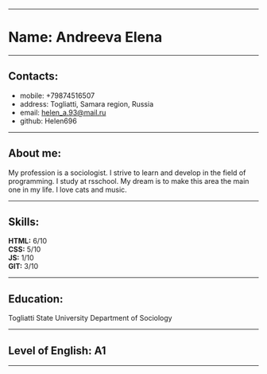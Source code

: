 
---

# Name: Andreeva Elena

---
## Contacts: 

 * mobile: +79874516507
 * address: Togliatti, Samara region, Russia
 * email: helen_a.93@mail.ru
 * github: Helen696 
 ---
## About me:

My profession is a sociologist. I strive to learn and develop in the field of programming. I study at rsschool. My dream is to make this area the main one in my life. 
I love cats and music.

---

## Skills:

**HTML:** 6/10 <br/>
**CSS:** 5/10 <br/>
**JS:** 1/10 <br/>
**GIT:** 3/10 <br/>

---

## Education:

Togliatti State University
Department of Sociology

---
## Level of English: A1
---

